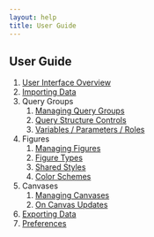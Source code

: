 ```yaml
---
layout: help
title: User Guide
---
```


## User Guide

1. [User Interface Overview](guide-uioverview)
2. [Importing Data](guide-importing)
3. Query Groups
    1. [Managing Query Groups](guide-managingquerygroups)
    2. [Query Structure Controls](guide-querystructurecontrols)
    3. [Variables / Parameters / Roles](guide-variablessparamsroles)
4. Figures
    1. [Managing Figures](guide-managingfigures)
    2. [Figure Types](guide-figuretypes)
    3. [Shared Styles](guide-sharedstyles)
    4. [Color Schemes](guide-colorschemes)
5. Canvases
    1. [Managing Canvases]()
    2. [On Canvas Updates]()
6. [Exporting Data]()
7. [Preferences]()

